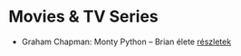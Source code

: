 # Movies & TV Series

- Graham Chapman: Monty Python – Brian élete [részletek](_details/Graham%20Chapman.md#id_271)